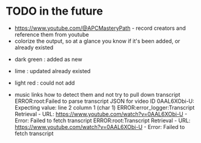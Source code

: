 # TODO in the future
- https://www.youtube.com/@APCMasteryPath - record creators and reference them from youtube
- colorize the output, so at a glance you know if it's been added, or already existed
* dark green : added as new
* lime : updated already existed
* light red : could not add


* music links how to detect them and not try to pull down transcript
ERROR:root:Failed to parse transcript JSON for video ID 0AAL6XObi-U: Expecting value: line 2 column 1 (char 1)
ERROR:error_logger:Transcript Retrieval - URL: https://www.youtube.com/watch?v=0AAL6XObi-U - Error: Failed to fetch transcript
ERROR:root:Transcript Retrieval - URL: https://www.youtube.com/watch?v=0AAL6XObi-U - Error: Failed to fetch transcript